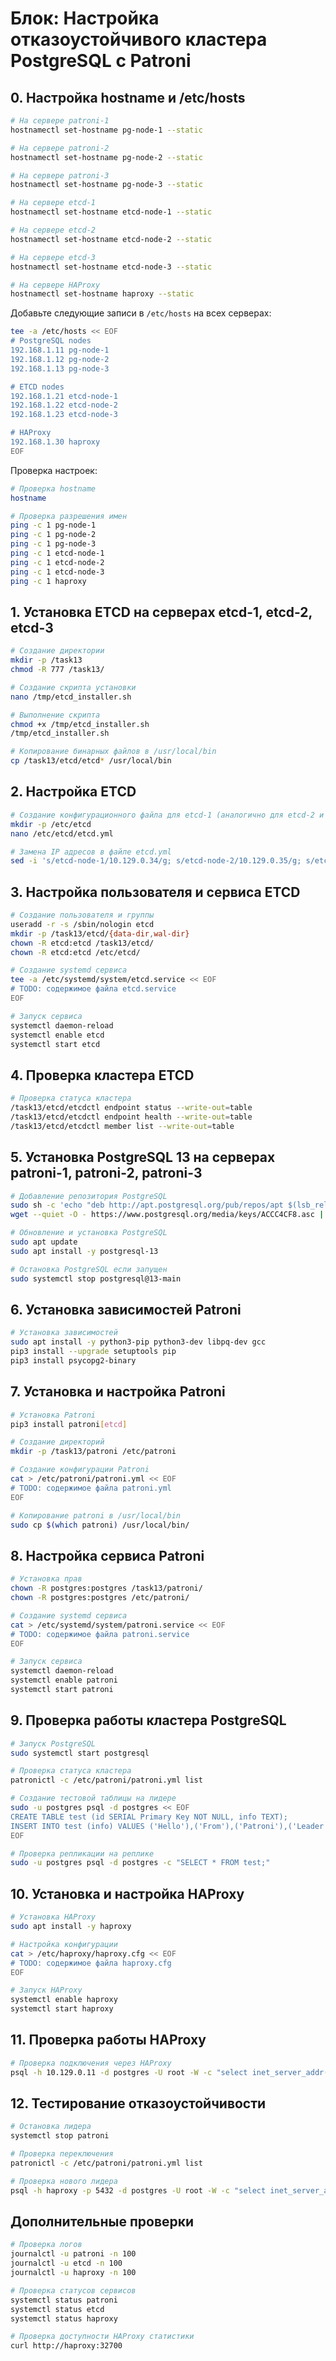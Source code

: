 # Блок: Настройка отказоустойчивого кластера PostgreSQL с Patroni

## 0. Настройка hostname и /etc/hosts

```bash
# На сервере patroni-1
hostnamectl set-hostname pg-node-1 --static

# На сервере patroni-2
hostnamectl set-hostname pg-node-2 --static

# На сервере patroni-3
hostnamectl set-hostname pg-node-3 --static

# На сервере etcd-1
hostnamectl set-hostname etcd-node-1 --static   

# На сервере etcd-2
hostnamectl set-hostname etcd-node-2 --static

# На сервере etcd-3
hostnamectl set-hostname etcd-node-3 --static

# На сервере HAProxy
hostnamectl set-hostname haproxy --static
```

Добавьте следующие записи в `/etc/hosts` на всех серверах:

```bash
tee -a /etc/hosts << EOF
# PostgreSQL nodes
192.168.1.11 pg-node-1
192.168.1.12 pg-node-2
192.168.1.13 pg-node-3

# ETCD nodes
192.168.1.21 etcd-node-1
192.168.1.22 etcd-node-2
192.168.1.23 etcd-node-3

# HAProxy
192.168.1.30 haproxy
EOF
```

Проверка настроек:
```bash
# Проверка hostname
hostname

# Проверка разрешения имен
ping -c 1 pg-node-1
ping -c 1 pg-node-2
ping -c 1 pg-node-3
ping -c 1 etcd-node-1
ping -c 1 etcd-node-2
ping -c 1 etcd-node-3
ping -c 1 haproxy
```

## 1. Установка ETCD на серверах etcd-1, etcd-2, etcd-3

```bash
# Создание директории
mkdir -p /task13
chmod -R 777 /task13/

# Создание скрипта установки
nano /tmp/etcd_installer.sh

# Выполнение скрипта
chmod +x /tmp/etcd_installer.sh
/tmp/etcd_installer.sh

# Копирование бинарных файлов в /usr/local/bin
cp /task13/etcd/etcd* /usr/local/bin
```

## 2. Настройка ETCD

```bash
# Создание конфигурационного файла для etcd-1 (аналогично для etcd-2 и etcd-3)
mkdir -p /etc/etcd
nano /etc/etcd/etcd.yml

# Замена IP адресов в файле etcd.yml
sed -i 's/etcd-node-1/10.129.0.34/g; s/etcd-node-2/10.129.0.35/g; s/etcd-node-3/10.129.0.36/g' /etc/etcd/etcd.yml
```

## 3. Настройка пользователя и сервиса ETCD

```bash
# Создание пользователя и группы
useradd -r -s /sbin/nologin etcd
mkdir -p /task13/etcd/{data-dir,wal-dir}
chown -R etcd:etcd /task13/etcd/
chown -R etcd:etcd /etc/etcd/

# Создание systemd сервиса
tee -a /etc/systemd/system/etcd.service << EOF
# TODO: содержимое файла etcd.service
EOF

# Запуск сервиса
systemctl daemon-reload
systemctl enable etcd
systemctl start etcd
```

## 4. Проверка кластера ETCD

```bash
# Проверка статуса кластера
/task13/etcd/etcdctl endpoint status --write-out=table
/task13/etcd/etcdctl endpoint health --write-out=table
/task13/etcd/etcdctl member list --write-out=table
```

## 5. Установка PostgreSQL 13 на серверах patroni-1, patroni-2, patroni-3

```bash
# Добавление репозитория PostgreSQL
sudo sh -c 'echo "deb http://apt.postgresql.org/pub/repos/apt $(lsb_release -cs)-pgdg main" > /etc/apt/sources.list.d/pgdg.list'
wget --quiet -O - https://www.postgresql.org/media/keys/ACCC4CF8.asc | sudo apt-key add -

# Обновление и установка PostgreSQL
sudo apt update
sudo apt install -y postgresql-13

# Остановка PostgreSQL если запущен
sudo systemctl stop postgresql@13-main
```

## 6. Установка зависимостей Patroni

```bash
# Установка зависимостей
sudo apt install -y python3-pip python3-dev libpq-dev gcc
pip3 install --upgrade setuptools pip
pip3 install psycopg2-binary
```

## 7. Установка и настройка Patroni

```bash
# Установка Patroni
pip3 install patroni[etcd]

# Создание директорий
mkdir -p /task13/patroni /etc/patroni

# Создание конфигурации Patroni
cat > /etc/patroni/patroni.yml << EOF
# TODO: содержимое файла patroni.yml
EOF

# Копирование patroni в /usr/local/bin
sudo cp $(which patroni) /usr/local/bin/
```

## 8. Настройка сервиса Patroni

```bash
# Установка прав
chown -R postgres:postgres /task13/patroni/
chown -R postgres:postgres /etc/patroni/

# Создание systemd сервиса
cat > /etc/systemd/system/patroni.service << EOF
# TODO: содержимое файла patroni.service
EOF

# Запуск сервиса
systemctl daemon-reload
systemctl enable patroni
systemctl start patroni
```

## 9. Проверка работы кластера PostgreSQL

```bash
# Запуск PostgreSQL
sudo systemctl start postgresql

# Проверка статуса кластера
patronictl -c /etc/patroni/patroni.yml list

# Создание тестовой таблицы на лидере
sudo -u postgres psql -d postgres << EOF
CREATE TABLE test (id SERIAL Primary Key NOT NULL, info TEXT);
INSERT INTO test (info) VALUES ('Hello'),('From'),('Patroni'),('Leader');
EOF

# Проверка репликации на реплике
sudo -u postgres psql -d postgres -c "SELECT * FROM test;"
```

## 10. Установка и настройка HAProxy

```bash
# Установка HAProxy
sudo apt install -y haproxy

# Настройка конфигурации
cat > /etc/haproxy/haproxy.cfg << EOF
# TODO: содержимое файла haproxy.cfg
EOF

# Запуск HAProxy
systemctl enable haproxy
systemctl start haproxy
```

## 11. Проверка работы HAProxy

```bash
# Проверка подключения через HAProxy
psql -h 10.129.0.11 -d postgres -U root -W -c "select inet_server_addr();"
```

## 12. Тестирование отказоустойчивости

```bash
# Остановка лидера
systemctl stop patroni

# Проверка переключения
patronictl -c /etc/patroni/patroni.yml list

# Проверка нового лидера
psql -h haproxy -p 5432 -d postgres -U root -W -c "select inet_server_addr();"
```

## Дополнительные проверки

```bash
# Проверка логов
journalctl -u patroni -n 100
journalctl -u etcd -n 100
journalctl -u haproxy -n 100

# Проверка статусов сервисов
systemctl status patroni
systemctl status etcd
systemctl status haproxy

# Проверка доступности HAProxy статистики
curl http://haproxy:32700
``` 